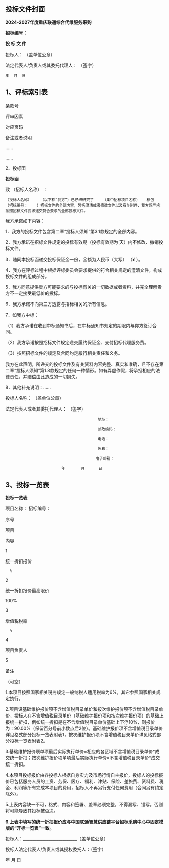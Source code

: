 ## 投标文件封面

__2024\-2027年度重庆联通综合代维服务采购__

__招标编号：__

__投 标 文 件__

投标人：                       （盖单位公章）

法定代表人/负责人或其委托代理人：         （签字）

    年  月  日

## <a id="_Toc25324"></a><a id="_Toc161858841"></a>1、评标索引表

条款号

评审因素

对应页码

备注或者说明

……

……

<a id="_Toc6170"></a>2、投标函

__投标函__

致    （招标人名称）    ：

    （投标人名称）    （以下称“我方”）已仔细研究了    （集中招标项目名称）   标包 （招标编号：    ）招标文件的全部内容，包括澄清或者修改文件以及有关附件，我方将严格按照招标文件要求递交符合要求的全部投标文件。

我方承诺如下内容：

1．我方的投标文件包含第二章“投标人须知”第3\.1款规定的全部内容。

2．我方承诺在招标文件规定的投标有效期（投标有效期为    天）内不修改、撤销投标文件。

3．随同本投标函递交投标保证金一份，金额为人民币（大写）        （¥      ）。

4．我方在评标过程中根据评标委员会要求提供的符合相关规定的澄清文件，构成投标文件的组成部分。

5．我方同意提供贵方可能要求的与投标有关的一切数据或者资料，并完全理解贵方不一定接受最低价的投标。

6．我方承诺不向第三方透露与招标相关的所有信息。

7．如我方中标：

（1）我方承诺在收到中标通知书后，在中标通知书规定的期限内与你方签订合同。

（2）我方承诺按照招标文件规定递交履约保证金、支付招标代理服务费。

（3）按照招标文件的规定及合同约定履行相关责任和义务。

我方在此声明，所递交的投标文件及有关资料内容完整、真实和准确，且不存在第二章“投标人须知”第1\.8款规定的任何一种情形。如有弄虚作假，将承担相应的法律责任，并赔偿由此造成的一切损失。

8．其他补充说明：……

投标人名称：                   （盖单位公章）

法定代表人或者其委托代理人：         （签字）

                                             地址：                                       

                                             邮政编码：                                   

                                             电话：                                       

                                             传真：                                       

                                            电子邮箱：                                   

                             年       月      日

## <a id="_Toc9010"></a>3、投标一览表

__投标一览表__

项目名称：                                               招标编号：

序号

项目

内容

1

统一折扣报价

      %

2

统一折扣报价最高限价

100%

3

增值税税率

      %

4

项目负责人

5

备注

（可空）

1\.本项目按照国家相关税务规定一般纳税人适用税率为6%，其它参照国家相关规定执行。

2\.项目设基础维护报价项不含增值税目录单价和按次维护报价项不含增值税目录单价，投标人在不含增值税目录单价（基础维护报价项和按次维护报价项）的基础上报统一折扣，例如统一折扣是在不含增值税目录单价基础上下浮10%，则报价为：90\.00%（保留百分号前小数点后2位）。基础维护报价项不含增值税目录单价详见格式部分投标一览表附表1，按次维护报价项不含增值税目录单价详见格式部分投标一览表附表2。

3\.基础维护报价项单项最后实际执行单价=相应的各区域不含增值税目录单价\*成交统一折扣；按次维护报价项单项最后实际执行单价=不含增值税目录单价\*成交统一折扣。

4\.本项目投标报价由各投标人根据自身实力及市场行情自主报价，投标人的投标报价已包括服务人员的工资、劳保、医疗、福利、津贴、保险、差旅费、资料费、税金、利润等所有完成本项目的费用，招标人不再另行支付任何费用（合同另有约定除外）。

5\.上表内容缺一不可，格式、内容和签署、盖章必须完整，不得漏写、错写。否则将可能导致其投标被否决。

__6\.上表中填写的统一折扣报价应与中国联通智慧供应链平台招标采购中心中固定模版的“开标一览表”一致。__

投标人：\_\_\_\_\_\_\_\_\_\_\_\_\_\_\_\_\_\_\_\_\_\_\_\_\_\_\_（盖单位公章）

投标人法定代表人/负责人或其授权委托人：（签字）

年     月    日

